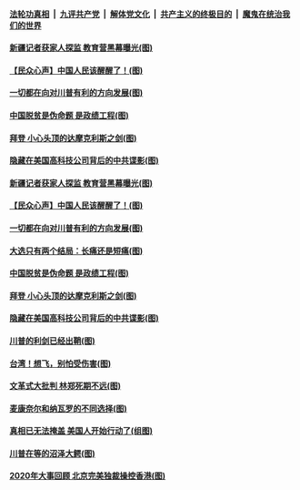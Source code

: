 ####  [法轮功真相](../../../../basic/blob/master/README.md?t=12211302) &nbsp;|&nbsp; [九评共产党](../../../../9ping.md/blob/master/README.md?t=12211302) &nbsp;|&nbsp; [解体党文化](../../../../jtdwh.md/blob/master/README.md?t=12211302)  &nbsp;|&nbsp; [共产主义的终极目的](../../../../gczydzjmd.md/blob/master/README.md?t=12211302) &nbsp;|&nbsp; [魔鬼在统治我们的世界](../../../../mgztzwmdsj.md/blob/master/README.md?t=12211302) 

#### [新疆记者获家人探监 教育营黑幕曝光(图)](../pages/p4/956517.md?t=12211302) 

#### [【民众心声】中国人民该醒醒了！(图)](../pages/p4/956239.md?t=12211302) 

#### [一切都在向对川普有利的方向发展(图)](../pages/p4/956511.md?t=12211302) 

#### [中国脱贫是伪命题 是政绩工程(图)](../pages/p4/956502.md?t=12211302) 

#### [拜登 小心头顶的达摩克利斯之剑(图)](../pages/p4/956498.md?t=12211302) 

#### [隐藏在美国高科技公司背后的中共谍影(图)](../pages/p4/956497.md?t=12211302) 

#### [新疆记者获家人探监 教育营黑幕曝光(图)](../pages/p4/956517.md?t=12211302) 

#### [【民众心声】中国人民该醒醒了！(图)](../pages/p4/956239.md?t=12211302) 


#### [一切都在向对川普有利的方向发展(图)](../pages/p4/956511.md?t=12211302) 

#### [大选只有两个结局：长痛还是短痛(图)](../pages/p4/956505.md?t=12211302) 

#### [中国脱贫是伪命题 是政绩工程(图)](../pages/p4/956502.md?t=12211302) 

#### [拜登 小心头顶的达摩克利斯之剑(图)](../pages/p4/956498.md?t=12211302) 

#### [隐藏在美国高科技公司背后的中共谍影(图)](../pages/p4/956497.md?t=12211302) 

#### [川普的利剑已经出鞘(图)](../pages/p4/956494.md?t=12211302) 


#### [台湾！想飞，别怕受伤害(图)](../pages/p4/956438.md?t=12211302) 

#### [文革式大批判 林郑死期不远(图)](../pages/p4/956414.md?t=12211302) 

#### [麦康奈尔和纳瓦罗的不同选择(图)](../pages/p4/956415.md?t=12211302) 

#### [真相已无法掩盖 美国人开始行动了(组图)](../pages/p4/956396.md?t=12211302) 

#### [川普在等的沼泽大鳄(图)](../pages/p4/956412.md?t=12211302) 





#### [2020年大事回顾 北京完美独裁操控香港(图)](../pages/p4/956317.md?t=12211302) 

